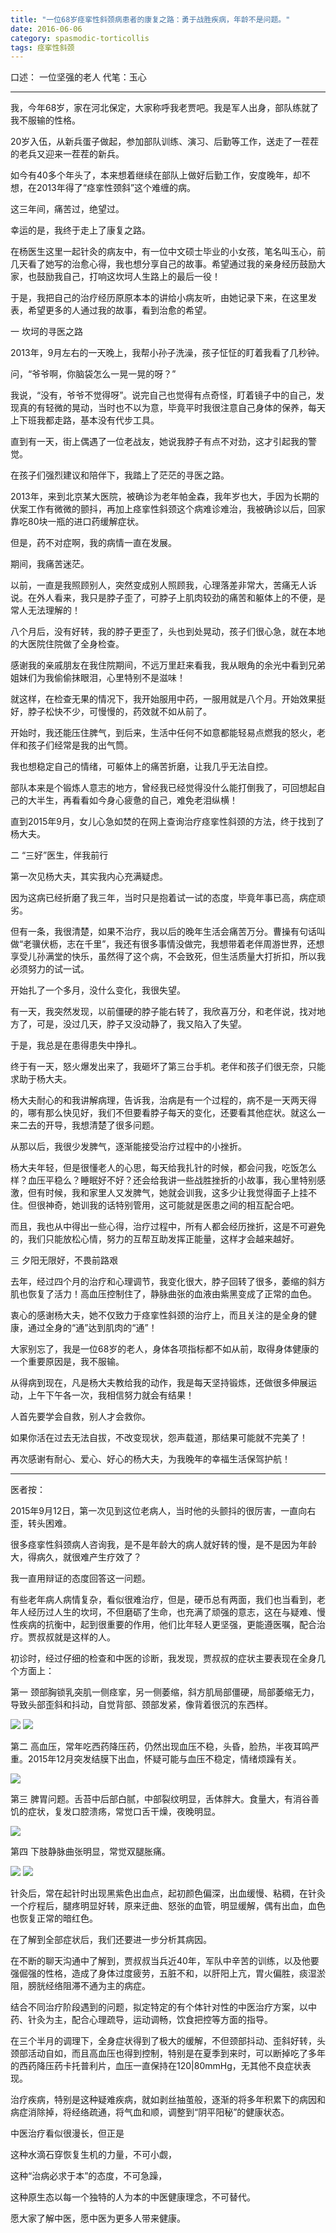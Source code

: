 ```yaml
---
title: "一位68岁痉挛性斜颈病患者的康复之路：勇于战胜疾病，年龄不是问题。"
date: 2016-06-06
category: spasmodic-torticollis
tags: 痉挛性斜颈
---
```


口述： 一位坚强的老人  代笔：玉心

***

我，今年68岁，家在河北保定，大家称呼我老贾吧。我是军人出身，部队练就了我不服输的性格。

20岁入伍，从新兵蛋子做起，参加部队训练、演习、后勤等工作，送走了一茬茬的老兵又迎来一茬茬的新兵。

如今有40多个年头了，本来想着继续在部队上做好后勤工作，安度晚年，却不想，在2013年得了“痉挛性颈斜”这个难缠的病。

这三年间，痛苦过，绝望过。

幸运的是，我终于走上了康复之路。

在杨医生这里一起针灸的病友中，有一位中文硕士毕业的小女孩，笔名叫玉心，前几天看了她写的治愈心得，我也想分享自己的故事。希望通过我的亲身经历鼓励大家，也鼓励我自己，打响这坎坷人生路上的最后一役！

于是，我把自己的治疗经历原原本本的讲给小病友听，由她记录下来，在这里发表，希望更多的人通过我的故事，看到治愈的希望。

一 坎坷的寻医之路

2013年，9月左右的一天晚上，我帮小孙子洗澡，孩子怔怔的盯着我看了几秒钟。

问，“爷爷啊，你脑袋怎么一晃一晃的呀？”

我说，“没有，爷爷不觉得呀”。说完自己也觉得有点奇怪，盯着镜子中的自己，发现真的有轻微的晃动，当时也不以为意，毕竟平时我很注意自己身体的保养，每天上下班我都走路，基本没有代步工具。

直到有一天，街上偶遇了一位老战友，她说我脖子有点不对劲，这才引起我的警觉。

在孩子们强烈建议和陪伴下，我踏上了茫茫的寻医之路。

2013年，来到北京某大医院，被确诊为老年帕金森，我年岁也大，手因为长期的伏案工作有微微的颤抖，再加上痉挛性斜颈这个病难诊难治，我被确诊以后，回家靠吃80块一瓶的进口药缓解症状。

但是，药不对症啊，我的病情一直在发展。

期间，我痛苦迷茫。

以前，一直是我照顾别人，突然变成别人照顾我，心理落差非常大，苦痛无人诉说。在外人看来，我只是脖子歪了，可脖子上肌肉较劲的痛苦和躯体上的不便，是常人无法理解的！

八个月后，没有好转，我的脖子更歪了，头也到处晃动，孩子们很心急，就在本地的大医院住院做了全身检查。

感谢我的亲戚朋友在我住院期间，不远万里赶来看我，我从眼角的余光中看到兄弟姐妹们为我偷偷抹眼泪，心里特别不是滋味！

就这样，在检查无果的情况下，我开始服用中药，一服用就是八个月。开始效果挺好，脖子松快不少，可慢慢的，药效就不如从前了。

开始时，我还能压住脾气，到后来，生活中任何不如意都能轻易点燃我的怒火，老伴和孩子们经常是我的出气筒。

我也想稳定自己的情绪，可躯体上的痛苦折磨，让我几乎无法自控。

部队本来是个锻炼人意志的地方，曾经我已经觉得没什么能打倒我了，可回想起自己的大半生，再看看如今身心疲惫的自己，难免老泪纵横！

直到2015年9月，女儿心急如焚的在网上查询治疗痉挛性斜颈的方法，终于找到了杨大夫。

二  “三好”医生，伴我前行

第一次见杨大夫，其实我内心充满疑虑。

因为这病已经折磨了我三年，当时只是抱着试一试的态度，毕竟年事已高，病症顽劣。

但有一条，我很清楚，如果不治疗，我以后的晚年生活会痛苦万分。曹操有句话叫做“老骥伏枥，志在千里”，我还有很多事情没做完，我想带着老伴周游世界，还想享受儿孙满堂的快乐，虽然得了这个病，不会致死，但生活质量大打折扣，所以我必须努力的试一试。

开始扎了一个多月，没什么变化，我很失望。

有一天，我突然发现，以前僵硬的脖子能右转了，我欣喜万分，和老伴说，找对地方了，可是，没过几天，脖子又没动静了，我又陷入了失望。

于是，我总是在患得患失中挣扎。

终于有一天，怒火爆发出来了，我砸坏了第三台手机。老伴和孩子们很无奈，只能求助于杨大夫。

杨大夫耐心的和我讲解病理，告诉我，治病是有一个过程的，病不是一天两天得的，哪有那么快见好，我们不但要看脖子每天的变化，还要看其他症状。就这么一来二去的开导，我想清楚了很多问题。

从那以后，我很少发脾气，逐渐能接受治疗过程中的小挫折。

杨大夫年轻，但是很懂老人的心思，每天给我扎针的时候，都会问我，吃饭怎么样？血压平稳么？睡眠好不好？还会给我讲一些战胜挫折的小故事，我心里特别感激，但有时候，我和家里人又发脾气，她就会训我，这多少让我觉得面子上挂不住。但很神奇，她训我的话特别管用，这可能就是医患之间的相互配合吧。

而且，我也从中得出一些心得，治疗过程中，所有人都会经历挫折，这是不可避免的，我们只能放松心情，努力的互帮互助发挥正能量，这样才会越来越好。

三 夕阳无限好，不畏前路艰

去年，经过四个月的治疗和心理调节，我变化很大，脖子回转了很多，萎缩的斜方肌也恢复了活力！高血压控制住了，静脉曲张的血液由紫黑变成了正常的血色。

衷心的感谢杨大夫，她不仅致力于痉挛性斜颈的治疗上，而且关注的是全身的健康，通过全身的“通”达到肌肉的“通”！

大家别忘了，我是一位68岁的老人，身体各项指标都不如从前，取得身体健康的一个重要原因是，我不服输。

从得病到现在，凡是杨大夫教给我的动作，我是每天坚持锻炼，还做很多伸展运动，上午下午各一次，我相信努力就会有结果！

人首先要学会自救，别人才会救你。

如果你活在过去无法自拔，不改变现状，怨声载道，那结果可能就不完美了！

再次感谢有耐心、爱心、好心的杨大夫，为我晚年的幸福生活保驾护航！

***

医者按：

2015年9月12日，第一次见到这位老病人，当时他的头颤抖的很厉害，一直向右歪，转头困难。

很多痉挛性斜颈病人咨询我，是不是年龄大的病人就好转的慢，是不是因为年龄大，得病久，就很难产生疗效了？

我一直用辩证的态度回答这一问题。

有些老年病人病情复杂，看似很难治疗，但是，硬币总有两面，我们也当看到，老年人经历过人生的坎坷，不但磨砺了生命，也充满了顽强的意志，这在与疑难、慢性疾病的抗衡中，起到很重要的作用，他们比年轻人更坚强，更能遵医嘱，配合治疗。贾叔叔就是这样的人。

初诊时，经过仔细的检查和中医的诊断，我发现，贾叔叔的症状主要表现在全身几个方面上：

第一 颈部胸锁乳突肌一侧痉挛，另一侧萎缩，斜方肌局部僵硬，局部萎缩无力，导致头部歪斜和抖动，自觉背部、颈部发紧，像背着很沉的东西样。

![](/media/2016/06/06-01.jpg)
![](/media/2016/06/06-02.jpg)

第二 高血压，常年吃西药降压药，仍然出现血压不稳，头昏，脸热，半夜耳鸣严重。2015年12月突发结膜下出血，怀疑可能与血压不稳定，情绪烦躁有关。

![](/media/2016/06/06-03.jpg)

第三 脾胃问题。舌苔中后部白腻，中部裂纹明显，舌体胖大。食量大，有消谷善饥的症状，复发口腔溃疡，常觉口舌干燥，夜晚明显。

![](/media/2016/06/06-04.jpg)

第四 下肢静脉曲张明显，常觉双腿胀痛。

![](/media/2016/06/06-05.jpg)
![](/media/2016/06/06-06.jpg)

针灸后，常在起针时出现黑紫色出血点，起初颜色偏深，出血缓慢、粘稠，在针灸一个疗程后，腿疼明显好转，原来迂曲、怒张的血管，明显缓解，偶有出血，血色也恢复正常的暗红色。

在了解到全部症状后，我们还要进一步分析其病因。

在不断的聊天沟通中了解到，贾叔叔当兵近40年，军队中辛苦的训练，以及他要强倔强的性格，造成了身体过度疲劳，五脏不和，以肝阳上亢，胃火偏胜，痰湿淤阻，膀胱经络阻滞不通为主的病症。

结合不同治疗阶段遇到的问题，拟定特定的有个体针对性的中医治疗方案，以中药、针灸为主，配合心理疏导，运动调畅，饮食把控等方面的指导。

在三个半月的调理下，全身症状得到了极大的缓解，不但颈部抖动、歪斜好转，头颈部活动自如，而且高血压也得到控制，特别是在夏季到来时，可以断掉吃了多年的西药降压药卡托普利片，血压一直保持在120|80mmHg，无其他不良症状表现。

治疗疾病，特别是这种疑难疾病，就如剥丝抽茧般，逐渐的将多年积累下的病因和病症消除掉，将经络疏通，将气血和顺，调整到“阴平阳秘”的健康状态。

中医治疗看似很漫长，但正是

这种水滴石穿恢复生机的力量，不可小觑，

这种“治病必求于本”的态度，不可急躁，

这种原生态以每一个独特的人为本的中医健康理念，不可替代。

愿大家了解中医，愿中医为更多人带来健康。



